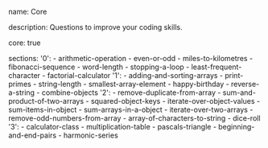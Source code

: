 name: Core

description: Questions to improve your coding skills.

core: true

sections:
  '0':
    - arithmetic-operation
    - even-or-odd
    - miles-to-kilometres
    - fibonacci-sequence
    - word-length
    - stopping-a-loop
    - least-frequent-character
    - factorial-calculator
  '1':
    - adding-and-sorting-arrays
    - print-primes
    - string-length
    - smallest-array-element
    - happy-birthday
    - reverse-a-string
    - combine-objects
  '2':
    - remove-duplicate-from-array
    - sum-and-product-of-two-arrays
    - squared-object-keys
    - iterate-over-object-values
    - sum-items-in-object
    - sum-arrays-in-a-object
    - iterate-over-two-arrays
    - remove-odd-numbers-from-array
    - array-of-characters-to-string
    - dice-roll
  '3':
    - calculator-class
    - multiplication-table
    - pascals-triangle
    - beginning-and-end-pairs
    - harmonic-series
    
